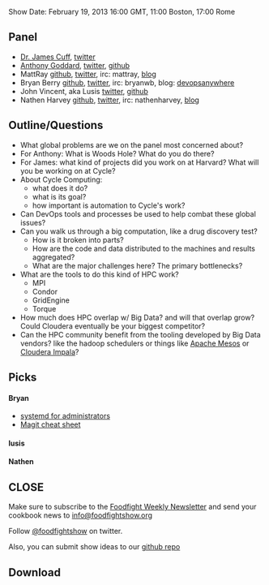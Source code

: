 Show Date:  February 19, 2013 16:00 GMT, 11:00 Boston, 17:00 Rome

Panel<a name="panel"></a>
-----

* [Dr. James Cuff](http://blog.jcuff.net/), [twitter](https://twitter.com/jamesdotcuff)
* [Anthony Goddard](ttp://anthonygoddard.com),
  [twitter](https://twitter.com/anthonygoddard), [github](https://github.com/agoddard)
* MattRay [github](http://github.com/mattray), [twitter](http://twitter.com/mattray), irc: mattray, [blog](http://www.leastresistance.net/)
* Bryan Berry [github](http://github.com/bryanwb), [twitter](http://twitter.com/bryanwb), irc: bryanwb, blog: [devopsanywhere](http://devopsanywhere.blogspot.com)
* John Vincent, aka Lusis [twitter](https://twitter.com/#!/lusis), [github](https://github.com/lusis)
* Nathen Harvey [github](http://github.com/nathenharvey), [twitter](http://twitter.com/nathenharvey), irc: nathenharvey, [blog](http://nathenharvey.com)


Outline/Questions
-----------------

* What global problems are we on the panel most concerned about?
* For Anthony: What is Woods Hole? What do you do there?
* For James: what kind of projects did you work on at Harvard? What
  will you be working on at Cycle?
* About Cycle Computing: 
  * what does it do? 
  * what is its goal?
  * how important is automation to Cycle's work?
* Can DevOps tools and processes be used to help combat these global
  issues?
* Can you walk us through a big computation, like a drug discovery
  test? 
  * How is it broken into parts? 
  * How are the code and data distributed to the machines and results
    aggregated?
  * What are the major challenges here? The primary bottlenecks?
* What are the tools to do this kind of HPC work?
  * MPI
  * Condor
  * GridEngine
  * Torque
* How much does HPC overlap w/ Big Data? and will that overlap grow?
  Could Cloudera eventually be your biggest competitor?
* Can the HPC community benefit from the tooling developed by Big Data
  vendors? like the hadoop schedulers or things like
  [Apache Mesos](http://incubator.apache.org/mesos/) or [Cloudera Impala](http://www.cloudera.com/content/cloudera/en/products/cloudera-enterprise-core/cloudera-enterprise-RTQ.html)?

Picks<a name="picks"></a>
-----

#### Bryan  

* [systemd for administrators](http://blog.geeksinaction.org/tag/systemd/)
* [Magit cheat sheet](http://daemianmack.com/magit-cheatsheet.html)

#### lusis  

#### Nathen  



CLOSE
-----

Make sure to subscribe to the [Foodfight Weekly Newsletter](http://bit.ly/ffsmail) and send your cookbook
news to info@foodfightshow.org

Follow [@foodfightshow](http://twitter.com/foodfightshow) on twitter.

Also, you can submit show ideas to our [github repo](https://github.com/foodfight/showz)



Download
--------
